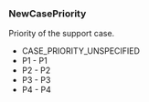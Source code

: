 ### NewCasePriority
Priority of the support case.

- CASE_PRIORITY_UNSPECIFIED
- P1 - P1
- P2 - P2
- P3 - P3
- P4 - P4
